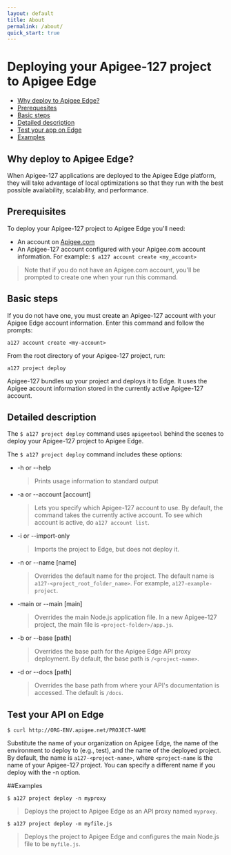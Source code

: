 ```yaml
---
layout: default
title: About
permalink: /about/
quick_start: true
---
```


# Deploying your Apigee-127 project to Apigee Edge

* [Why deploy to Apigee Edge?](#why)
* [Prerequesites](#prerequisites)
* [Basic steps](#basic)
* [Detailed description](#description)
* [Test your app on Edge](#test)
* [Examples](#examples)

## <a ref="why"></a>Why deploy to Apigee Edge?

When Apigee-127 applications are deployed to the Apigee Edge platform, they will take advantage of local optimizations so that they run with the best possible availability, scalability, and performance.

## <a ref="prerequisites"></a>Prerequisites

To deploy your Apigee-127 project to Apigee Edge you'll need:

* An account on [Apigee.com](https://accounts.apigee.com/accounts/sign_up)
* An Apigee-127 account configured with your Apigee.com account information.
   For example: `$ a127 account create <my_account>`

>Note that if you do not have an Apigee.com account, you'll be prompted to create one when your run this command.

## <a ref="basic"></a>Basic steps

If you do not have one, you must create an Apigee-127 account with your Apigee Edge account information. Enter this command and follow the prompts:

    a127 account create <my-account>

From the root directory of your Apigee-127 project, run:

    a127 project deploy

Apigee-127 bundles up your project and deploys it to Edge. It uses the Apigee account information stored in the currently active Apigee-127 account.


## <a ref="description"></a>Detailed description

The `$ a127 project deploy` command uses `apigeetool` behind the scenes to deploy your Apigee-127 project to Apigee Edge.

The `$ a127 project deploy` command includes these options:

* -h or --help
    >Prints usage information to standard output

* -a or --account [account]
    >Lets you specify which Apigee-127 account to use. By default, the command takes the currently active account. To see which account is active, do `a127 account list`.

* -i or --import-only
    >Imports the project to Edge, but does not deploy it.

* -n or --name [name]
    > Overrides the default name for the project. The default name is `a127-<project_root_folder_name>`. For example, `a127-example-project`.

* -main or --main [main]
    > Overrides the main Node.js application file. In a new Apigee-127 project, the main file is `<project-folder>/app.js`.

* -b or --base [path]
    >Overrides the base path for the Apigee Edge API proxy deployment. By default, the base path is `/<project-name>`.

* -d or --docs [path]
    >Overrides the base path from where your API's documentation is accessed. The default is `/docs`.

## <a ref="test"></a>Test your API on Edge

`$ curl http://ORG-ENV.apigee.net/PROJECT-NAME`

Substitute the name of your organization on Apigee Edge, the name of the environment to deploy to (e.g., test), and the name of the deployed project. By default, the name is `a127-<project-name>`, where `<project-name` is the name of your Apigee-127 project. You can specify a different name if you deploy with the -n option.

##<a ref="examples"></a>Examples

`$ a127 project deploy -n myproxy`

>Deploys the project to Apigee Edge as an API proxy named `myproxy`.

`$ a127 project deploy -m myfile.js`

>Deploys the project to Apigee Edge and configures the main Node.js file to be `myfile.js`.

